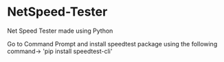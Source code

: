 # NetSpeed-Tester
Net Speed Tester made using Python

Go to Command Prompt and install speedtest package using the following command-> 'pip install speedtest-cli'
